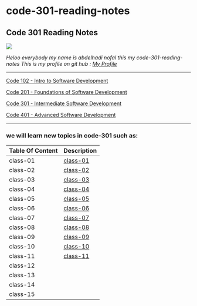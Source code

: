 # code-301-reading-notes

## **Code 301 Reading Notes**

![](http://news.efinancialcareers.com/binaries/content/gallery/efinancial-careers/articles/2019/03/programmer.jpg)

_Heloo everybody my name is abdelhadi nofal this my code-301-reading-notes_
_This is my profile on git hub : [My Profile](https://github.com/abdelhadi-nofal)_
 
 ***
 
 [Code 102 - Intro to Software Development](https://abdelhadi-nofal.github.io/reading-notes/)  
 
 [Code 201 - Foundations of Software Development](https://abdelhadi-nofal.github.io/code-201/ )  
 
 [Code 301 - Intermediate Software Development](https://abdelhadi-nofal.github.io/code-301-reading-notes/) 
 
 [Code 401 - Advanced Software Development]() 
 
 ***
 
### we will learn new topics in code-301 such as:





 | Table Of Content                    | Description                                                                  |
 | ---------------------               | -----------                                                                  |
 | class-01                            |[class-01](https://abdelhadi-nofal.github.io/code-301-reading-notes/class-01) |
 | class-02                            |[class-02](https://abdelhadi-nofal.github.io/code-301-reading-notes/class-02) |
 | class-03                            |[class-03](https://abdelhadi-nofal.github.io/code-301-reading-notes/class-03) |
 | class-04                            |[class-04](https://abdelhadi-nofal.github.io/code-301-reading-notes/class-04) |
 | class-05                            |[class-05](https://abdelhadi-nofal.github.io/code-301-reading-notes/class-05) |
 | class-06                            |[class-06](https://abdelhadi-nofal.github.io/code-301-reading-notes/class-06) |
 | class-07                            |[class-07](https://abdelhadi-nofal.github.io/code-301-reading-notes/class-07) |
 | class-08                            |[class-08](https://abdelhadi-nofal.github.io/code-301-reading-notes/class-08) |
 | class-09                            |[class-09](https://abdelhadi-nofal.github.io/code-301-reading-notes/class-09) |
 | class-10                            |[class-10](https://abdelhadi-nofal.github.io/code-301-reading-notes/class-10) |
 | class-11                            |[class-11](https://abdelhadi-nofal.github.io/code-301-reading-notes/class-11) |
 | class-12                            |               |
 | class-13                            |              |
 | class-14                            |              |   
 | class-15                            |              |
